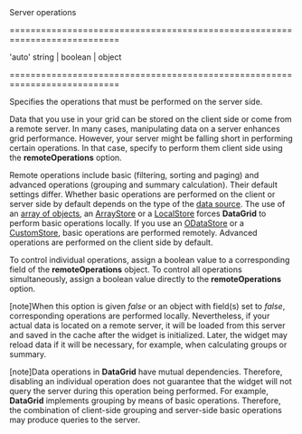 <!--**
/*-------------------------------------------
    Auto-generated file. Do not modify.
-------------------------------------------

**-->
<!--d-->Server operations<!--/d-->
===========================================================================
<!--default-->'auto'<!--/default-->
<!--type-->string | boolean | object<!--/type-->
===========================================================================

<!--shortDescription-->
Specifies the operations that must be performed on the server side.
<!--/shortDescription-->

<!--fullDescription-->
Data that you use in your grid can be stored on the client side or come from a remote server. In many cases, manipulating data on a server enhances grid performance. However, your server might be falling short in performing certain operations. In that case, specify to perform them client side using the **remoteOperations** option.

Remote operations include basic (filtering, sorting and paging) and advanced operations (grouping and summary calculation). Their default settings differ. Whether basic operations are performed on the client or server side by default depends on the type of the [data source](/Documentation/ApiReference/UI_Widgets/dxDataGrid/Configuration/#dataSource). The use of an [array of objects](/Documentation/Guide/UI_Widgets/Data_Grid/Data_Binding/#Provide_Data/Using_an_Array_of_Objects), an [ArrayStore](/Documentation/Guide/UI_Widgets/Data_Grid/Data_Binding/#Provide_Data/Using_the_Data_Layer/Using_an_ArrayStore) or a [LocalStore](/Documentation/Guide/UI_Widgets/Data_Grid/Data_Binding/#Provide_Data/Using_the_Data_Layer/Using_a_LocalStore) forces **DataGrid** to perform basic operations locally. If you use an [ODataStore](/Documentation/Guide/UI_Widgets/Data_Grid/Data_Binding/#Provide_Data/Using_the_Data_Layer/Using_an_ODataStore) or a [CustomStore](/Documentation/Guide/UI_Widgets/Data_Grid/Data_Binding/#Provide_Data/Using_the_Data_Layer/Using_a_CustomStore), basic operations are performed remotely. Advanced operations are performed on the client side by default.

To control individual operations, assign a boolean value to a corresponding field of the **remoteOperations** object. To control all operations simultaneously, assign a boolean value directly to the **remoteOperations** option.

[note]When this option is given *false* or an object with field(s) set to *false*, corresponding operations are performed locally. Nevertheless, if your actual data is located on a remote server, it will be loaded from this server and saved in the cache after the widget is initialized. Later, the widget may reload data if it will be necessary, for example, when calculating groups or summary.

[note]Data operations in **DataGrid** have mutual dependencies. Therefore, disabling an individual operation does not guarantee that the widget will not query the server during this operation being performed. For example, **DataGrid** implements grouping by means of basic operations. Therefore, the combination of client-side grouping and server-side basic operations may produce queries to the server.
<!--/fullDescription-->